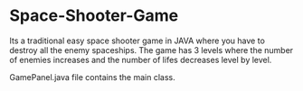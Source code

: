 # Space-Shooter-Game
Its a traditional easy space shooter game in JAVA where you have to destroy all the enemy spaceships.
The game has 3 levels where the number of enemies increases and the number of lifes decreases level by level.

GamePanel.java file contains the main class.
